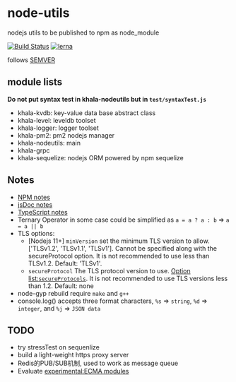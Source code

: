 # node-utils
nodejs utils to be published to npm as node_module

[![Build Status](https://travis-ci.com/davidkhala/node-utils.svg?branch=master)](https://travis-ci.com/davidkhala/node-utils)
[![lerna](https://img.shields.io/badge/maintained%20with-lerna-cc00ff.svg)](https://lerna.js.org/)

follows [SEMVER](https://semver.org/)


## module lists
**Do not put syntax test in khala-nodeutils but in `test/syntaxTest.js`**
- khala-kvdb:   key-value data base abstract class
- khala-level:  leveldb toolset
- khala-logger: logger toolset 
- khala-pm2:    pm2 nodejs manager
- khala-nodeutils:  main
- khala-grpc
- khala-sequelize: nodejs ORM powered by npm sequelize 

## Notes
- [NPM notes](./npm.md)
- [jsDoc notes](./jsdoc.md)
- [TypeScript notes](./typeScript.md)
- Ternary Operator in some case could be simplified as 
    `a = a ? a : b` => `a = a || b` 
- TLS options:
    - [Nodejs 11+] `minVersion` set the minimum TLS version to allow. ['TLSv1.2', 'TLSv1.1', 'TLSv1']. Cannot be specified along with the secureProtocol option. It is not recommended to use less than TLSv1.2. Default: 'TLSv1'.
    - `secureProtocol` The TLS protocol version to use. [Option list:`secureProtocols`](./main/baseApp.js). It is not recommended to use TLS versions less than 1.2. Default: none
- node-gyp rebuild require `make` and `g++`
- console.log() accepts three format characters, `%s` => `string`, `%d` => `integer`, and `%j` => `JSON data`

## TODO
- try stressTest on sequenlize
- build a light-weight https proxy server
- Redis的PUB/SUB机制, used to work as message queue
- Evaluate [experimental:ECMA modules](https://nodejs.org/docs/latest-v12.x/api/esm.html#esm_ecmascript_modules)

